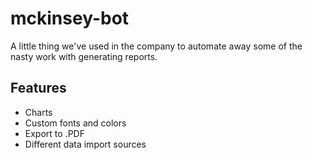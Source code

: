 # mckinsey-bot
A little thing we've used in the company to automate away some of the nasty work with generating reports.

## Features

- Charts
- Custom fonts and colors
- Export to .PDF
- Different data import sources